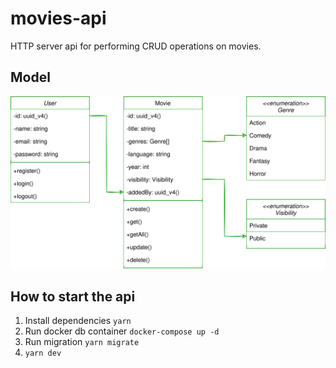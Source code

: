 # movies-api

HTTP server api for performing CRUD operations on movies.

## Model

![movies-class-diagram](class-diagram.svg)

## How to start the api

1. Install dependencies `yarn`
2. Run docker db container `docker-compose up -d`
3. Run migration `yarn migrate`
4. `yarn dev`
